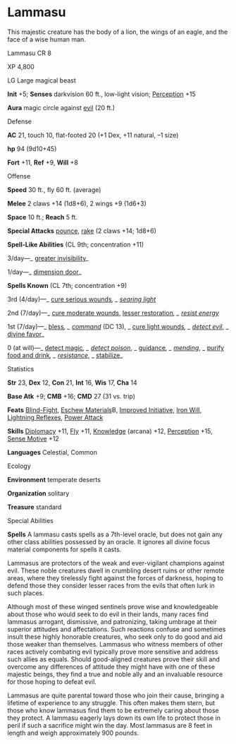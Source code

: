 # Lammasu

This majestic creature has the body of a lion, the wings of an eagle, and the face of a wise human man.

Lammasu CR 8

XP 4,800

LG Large magical beast

**Init** +5; **Senses** darkvision 60 ft., low-light vision; [Perception](/pathfinderRPG/prd/skills/perception.html#_perception) +15

**Aura** magic circle against [evil](/pathfinderRPG/prd/monsters/creatureTypes.html#_evil-subtype) (20 ft.)

Defense

**AC** 21, touch 10, flat-footed 20 (+1 Dex, +11 natural, –1 size)

**hp** 94 (9d10+45)

**Fort** +11, **Ref** +9, **Will** +8

Offense

**Speed** 30 ft., fly 60 ft. (average)

**Melee** 2 claws +14 (1d8+6), 2 wings +9 (1d6+3)

**Space** 10 ft.; **Reach** 5 ft.

**Special Attacks** [pounce](/pathfinderRPG/prd/monsters/universalMonsterRules.html#_pounce), [rake](/pathfinderRPG/prd/monsters/universalMonsterRules.html#_rake) (2 claws +14; 1d8+6)

**Spell-Like Abilities** (CL 9th; concentration +11)

3/day—_ [greater invisibility](/pathfinderRPG/prd/spells/invisibility.html#_invisibility-greater)_

1/day—_ [dimension door](/pathfinderRPG/prd/spells/dimensionDoor.html#_dimension-door)_

**Spells Known** (CL 7th; concentration +9)

3rd (4/day)—_ [cure serious wounds](/pathfinderRPG/prd/spells/cureSeriousWounds.html#_cure-serious-wounds)_, _ [searing light](/pathfinderRPG/prd/spells/searingLight.html#_searing-light)_

2nd (7/day)—_ [cure moderate wounds](/pathfinderRPG/prd/spells/cureModerateWounds.html#_cure-moderate-wounds), [lesser restoration](/pathfinderRPG/prd/spells/restoration.html#_restoration-lesser)_, _ [resist energy](/pathfinderRPG/prd/spells/resistEnergy.html#_resist-energy)_

1st (7/day)—_ [bless](/pathfinderRPG/prd/spells/bless.html#_bless)_, _ [command](/pathfinderRPG/prd/spells/command.html#_command)_ (DC 13), _ [cure light wounds](/pathfinderRPG/prd/spells/cureLightWounds.html#_cure-light-wounds)_, _ [detect evil](/pathfinderRPG/prd/spells/detectEvil.html#_detect-evil)_, _ [divine favor](/pathfinderRPG/prd/spells/divineFavor.html#_divine-favor)_

0 (at will)—_ [detect magic](/pathfinderRPG/prd/spells/detectMagic.html#_detect-magic)_, _ [detect poison](/pathfinderRPG/prd/spells/detectPoison.html#_detect-poison)_, _ [guidance](/pathfinderRPG/prd/spells/guidance.html#_guidance)_, _ [mending](/pathfinderRPG/prd/spells/mending.html#_mending)_, _ [purify food and drink](/pathfinderRPG/prd/spells/purifyFoodAndDrink.html#_purify-food-and-drink)_, _ [resistance](/pathfinderRPG/prd/spells/resistance.html#_resistance)_, _ [stabilize](/pathfinderRPG/prd/spells/stabilize.html#_stabilize)_

Statistics

**Str** 23, **Dex** 12, **Con** 21, **Int** 16, **Wis** 17, **Cha** 14

**Base Atk** +9; **CMB** +16; **CMD** 27 (31 vs. trip)

**Feats** [Blind-Fight](/pathfinderRPG/prd/feats.html#_blind-fight), [Eschew Materials](/pathfinderRPG/prd/feats.html#_eschew-materials)B, [Improved Initiative](/pathfinderRPG/prd/feats.html#_improved-initiative), [Iron Will](/pathfinderRPG/prd/feats.html#_iron-will), [Lightning Reflexes](/pathfinderRPG/prd/feats.html#_lightning-reflexes), [Power Attack](/pathfinderRPG/prd/feats.html#_power-attack)

**Skills** [Diplomacy](/pathfinderRPG/prd/skills/diplomacy.html#_diplomacy) +11, [Fly](/pathfinderRPG/prd/skills/fly.html#_fly) +11, [Knowledge](/pathfinderRPG/prd/skills/knowledge.html#_knowledge) (arcana) +12, [Perception](/pathfinderRPG/prd/skills/perception.html#_perception) +15, [Sense Motive](/pathfinderRPG/prd/skills/senseMotive.html#_sense-motive) +12

**Languages** Celestial, Common

Ecology

**Environment** temperate deserts

**Organization** solitary

**Treasure** standard

Special Abilities

**Spells** A lammasu casts spells as a 7th-level oracle, but does not gain any other class abilities possessed by an oracle. It ignores all divine focus material components for spells it casts.

Lammasus are protectors of the weak and ever-vigilant champions against evil. These noble creatures dwell in crumbling desert ruins or other remote areas, where they tirelessly fight against the forces of darkness, hoping to defend those they consider lesser races from the evils that often lurk in such places.

Although most of these winged sentinels prove wise and knowledgeable about those who would seek to do evil in their lands, many races find lammasus arrogant, dismissive, and patronizing, taking umbrage at their superior attitudes and affectations. Such reactions confuse and sometimes insult these highly honorable creatures, who seek only to do good and aid those weaker than themselves. Lammasus who witness members of other races actively combating evil typically prove more sensitive and address such allies as equals. Should good-aligned creatures prove their skill and overcome any differences of attitude they might have with one of these majestic beings, they find a true and noble ally and an invaluable resource for those hoping to defeat evil.

Lammasus are quite parental toward those who join their cause, bringing a lifetime of experience to any struggle. This often makes them stern, but those who know lammasus find them to be extremely caring about those they protect. A lammasu eagerly lays down its own life to protect those in peril if such a sacrifice might win the day. Most lammasus are 8 feet in length and weigh approximately 900 pounds.

